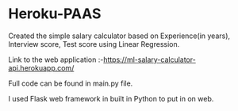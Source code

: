 # Heroku-PAAS

Created the simple salary calculator based on Experience(in years), Interview score, Test score using Linear Regression.

Link to the web application :-https://ml-salary-calculator-api.herokuapp.com/

Full code can be found in main.py file.

I used Flask web framework in built in Python to put in on web.
